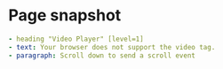 # Page snapshot

```yaml
- heading "Video Player" [level=1]
- text: Your browser does not support the video tag.
- paragraph: Scroll down to send a scroll event
```